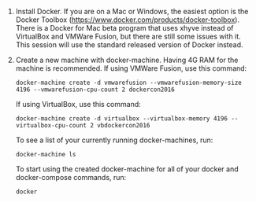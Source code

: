1.  Install Docker. If you are on a Mac or Windows, the easiest option is the Docker Toolbox (https://www.docker.com/products/docker-toolbox). There is a Docker for Mac beta program that uses xhyve instead of VirtualBox and VMWare Fusion, but there are still some issues with it. This session will use the standard released version of Docker instead.

2.  Create a new machine with docker-machine. Having 4G RAM for the machine is recommended. If using VMWare Fusion, use this command:


        docker-machine create -d vmwarefusion --vmwarefusion-memory-size 4196 --vmwarefusion-cpu-count 2 dockercon2016

    If using VirtualBox, use this command:

        docker-machine create -d virtualbox --virtualbox-memory 4196 --virtualbox-cpu-count 2 vbdockercon2016

    To see a list of your currently running docker-machines, run:

        docker-machine ls

    To start using the created docker-machine for all of your docker and docker-compose commands, run:

        docker
